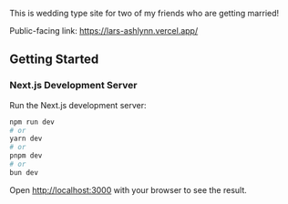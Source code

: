 This is wedding type site for two of my friends who are getting married!

Public-facing link: https://lars-ashlynn.vercel.app/

## Getting Started

### Next.js Development Server

Run the Next.js development server:

```bash
npm run dev
# or
yarn dev
# or
pnpm dev
# or
bun dev
```

Open [http://localhost:3000](http://localhost:3000) with your browser to see the result.

